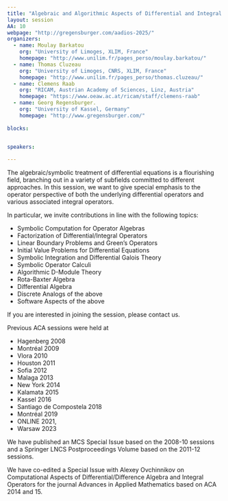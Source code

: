 ```yaml
---
title: "Algebraic and Algorithmic Aspects of Differential and Integral Operators Session"
layout: session
AA: 10
webpage: "http://gregensburger.com/aadios-2025/"
organizers:
  - name: Moulay Barkatou
    org: "University of Limoges, XLIM, France"
    homepage: "http://www.unilim.fr/pages_perso/moulay.barkatou/"
  - name: Thomas Cluzeau
    org: "University of Limoges, CNRS, XLIM, France"
    homepage: "http://www.unilim.fr/pages_perso/thomas.cluzeau/"
  - name: Clemens Raab
    org: "RICAM, Austrian Academy of Sciences, Linz, Austria"
    homepage: "https://www.oeaw.ac.at/ricam/staff/clemens-raab"
  - name: Georg Regensburger.
    org: "University of Kassel, Germany"
    homepage: "http://www.gregensburger.com/"
    
blocks:
 

speakers: 

---
```


The algebraic/symbolic treatment of differential equations is a flourishing field, branching out in a variety of subfields committed to different approaches. In this session, we want to give special emphasis to the operator perspective of both the underlying differential operators and various associated integral operators.

In particular, we invite contributions in line with the following topics:

* Symbolic Computation for Operator Algebras
* Factorization of Differential/Integral Operators
* Linear Boundary Problems and Green’s Operators
* Initial Value Problems for Differential Equations
* Symbolic Integration and Differential Galois Theory
* Symbolic Operator Calculi
* Algorithmic D-Module Theory
* Rota-Baxter Algebra
* Differential Algebra
* Discrete Analogs of the above
* Software Aspects of the above

If you are interested in joining the session, please contact us.

Previous ACA sessions were held at

* Hagenberg 2008
* Montréal 2009
* Vlora 2010
* Houston 2011
* Sofia 2012
* Malaga 2013
* New York 2014
* Kalamata 2015
* Kassel 2016
* Santiago de Compostela 2018
* Montréal 2019
* ONLINE 2021,
* Warsaw 2023

We have published an MCS Special Issue based on the 2008-10 sessions and a Springer LNCS Postproceedings Volume based on the 2011-12 sessions.

We have co-edited a Special Issue with Alexey Ovchinnikov on Computational Aspects of Differential/Difference Algebra and Integral Operators for the journal Advances in Applied Mathematics based on ACA 2014 and 15.